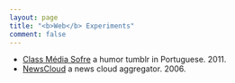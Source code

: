 ```yaml
---
layout: page
title: "<b>Web</b> Experiments"
comment: false
---
```



- [Class Média Sofre](https://classemediasofre.tumblr.com/) a humor tumblr in Portuguese. 2011.
- [NewsCloud](https://fserb.com/newscloud/) a news cloud aggregator. 2006.
